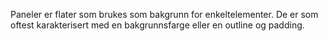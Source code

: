 Paneler er flater som brukes som bakgrunn for enkeltelementer. De er som oftest karakterisert med en bakgrunnsfarge eller en outline og padding. 
